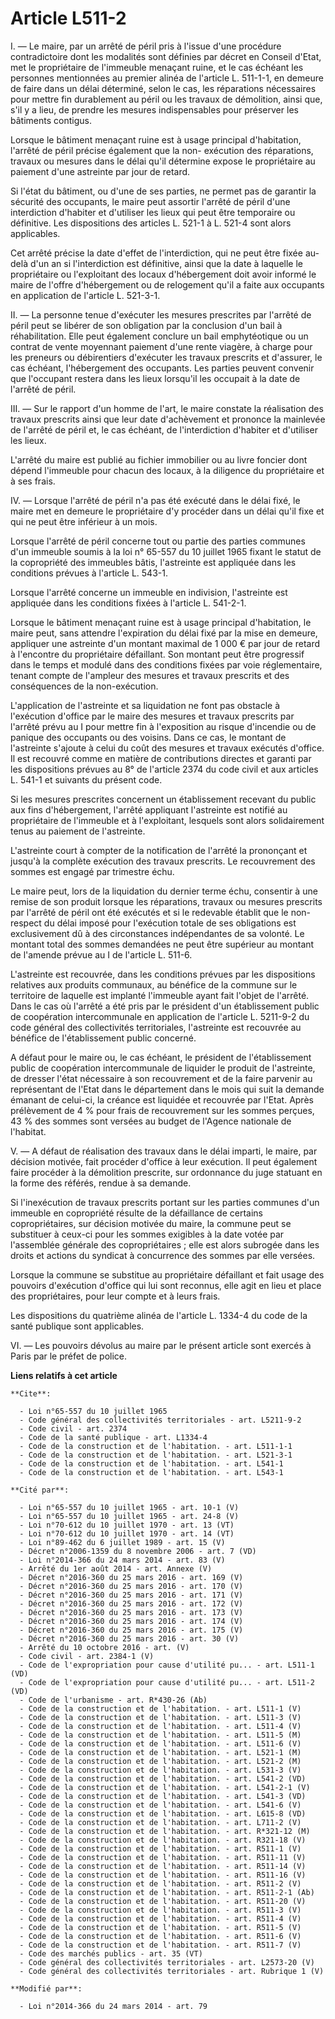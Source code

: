 # Article L511-2

I. ― Le maire, par un arrêté de péril pris à l'issue d'une procédure contradictoire dont les modalités sont définies par
décret en Conseil d'Etat, met le propriétaire de l'immeuble menaçant ruine, et le cas échéant les personnes mentionnées au
premier alinéa de l'article L. 511-1-1, en demeure de faire dans un délai déterminé, selon le cas, les réparations
nécessaires pour mettre fin durablement au péril ou les travaux de démolition, ainsi que, s'il y a lieu, de prendre les
mesures indispensables pour préserver les bâtiments contigus. 

Lorsque le bâtiment menaçant ruine est à usage principal d'habitation, l'arrêté de péril précise également que la non-
exécution des réparations, travaux ou mesures dans le délai qu'il détermine expose le propriétaire au paiement d'une
astreinte par jour de retard. 

Si l'état du bâtiment, ou d'une de ses parties, ne permet pas de garantir la sécurité des occupants, le maire peut assortir
l'arrêté de péril d'une interdiction d'habiter et d'utiliser les lieux qui peut être temporaire ou définitive. Les
dispositions des articles L. 521-1 à L. 521-4 sont alors applicables. 

Cet arrêté précise la date d'effet de l'interdiction, qui ne peut être fixée au-delà d'un an si l'interdiction est
définitive, ainsi que la date à laquelle le propriétaire ou l'exploitant des locaux d'hébergement doit avoir informé le maire
de l'offre d'hébergement ou de relogement qu'il a faite aux occupants en application de l'article L. 521-3-1. 

II. ― La personne tenue d'exécuter les mesures prescrites par l'arrêté de péril peut se libérer de son obligation par la
conclusion d'un bail à réhabilitation. Elle peut également conclure un bail emphytéotique ou un contrat de vente moyennant
paiement d'une rente viagère, à charge pour les preneurs ou débirentiers d'exécuter les travaux prescrits et d'assurer, le
cas échéant, l'hébergement des occupants. Les parties peuvent convenir que l'occupant restera dans les lieux lorsqu'il les
occupait à la date de l'arrêté de péril. 

III. ― Sur le rapport d'un homme de l'art, le maire constate la réalisation des travaux prescrits ainsi que leur date
d'achèvement et prononce la mainlevée de l'arrêté de péril et, le cas échéant, de l'interdiction d'habiter et d'utiliser les
lieux. 

L'arrêté du maire est publié au fichier immobilier ou au livre foncier dont dépend l'immeuble pour chacun des locaux, à la
diligence du propriétaire et à ses frais. 

IV. ― Lorsque l'arrêté de péril n'a pas été exécuté dans le délai fixé, le maire met en demeure le propriétaire d'y procéder
dans un délai qu'il fixe et qui ne peut être inférieur à un mois. 

Lorsque l'arrêté de péril concerne tout ou partie des parties communes d'un immeuble soumis à la loi n° 65-557 du 10 juillet
1965 fixant le statut de la copropriété des immeubles bâtis, l'astreinte est appliquée dans les conditions prévues à
l'article L. 543-1. 

Lorsque l'arrêté concerne un immeuble en indivision, l'astreinte est appliquée dans les conditions fixées à l'article L.
541-2-1. 

Lorsque le bâtiment menaçant ruine est à usage principal d'habitation, le maire peut, sans attendre l'expiration du délai
fixé par la mise en demeure, appliquer une astreinte d'un montant maximal de 1 000 € par jour de retard à l'encontre du
propriétaire défaillant. Son montant peut être progressif dans le temps et modulé dans des conditions fixées par voie
réglementaire, tenant compte de l'ampleur des mesures et travaux prescrits et des conséquences de la non-exécution. 

L'application de l'astreinte et sa liquidation ne font pas obstacle à l'exécution d'office par le maire des mesures et
travaux prescrits par l'arrêté prévu au I pour mettre fin à l'exposition au risque d'incendie ou de panique des occupants ou
des voisins. Dans ce cas, le montant de l'astreinte s'ajoute à celui du coût des mesures et travaux exécutés d'office. Il est
recouvré comme en matière de contributions directes et garanti par les dispositions prévues au 8° de l'article 2374 du code
civil et aux articles L. 541-1 et suivants du présent code. 

Si les mesures prescrites concernent un établissement recevant du public aux fins d'hébergement, l'arrêté appliquant
l'astreinte est notifié au propriétaire de l'immeuble et à l'exploitant, lesquels sont alors solidairement tenus au paiement
de l'astreinte. 

L'astreinte court à compter de la notification de l'arrêté la prononçant et jusqu'à la complète exécution des travaux
prescrits. Le recouvrement des sommes est engagé par trimestre échu. 

Le maire peut, lors de la liquidation du dernier terme échu, consentir à une remise de son produit lorsque les réparations,
travaux ou mesures prescrits par l'arrêté de péril ont été exécutés et si le redevable établit que le non-respect du délai
imposé pour l'exécution totale de ses obligations est exclusivement dû à des circonstances indépendantes de sa volonté. Le
montant total des sommes demandées ne peut être supérieur au montant de l'amende prévue au I de l'article L. 511-6. 

L'astreinte est recouvrée, dans les conditions prévues par les dispositions relatives aux produits communaux, au bénéfice de
la commune sur le territoire de laquelle est implanté l'immeuble ayant fait l'objet de l'arrêté. Dans le cas où l'arrêté a
été pris par le président d'un établissement public de coopération intercommunale en application de l'article L. 5211-9-2 du
code général des collectivités territoriales, l'astreinte est recouvrée au bénéfice de l'établissement public concerné. 

A défaut pour le maire ou, le cas échéant, le président de l'établissement public de coopération intercommunale de liquider
le produit de l'astreinte, de dresser l'état nécessaire à son recouvrement et de la faire parvenir au représentant de l'Etat
dans le département dans le mois qui suit la demande émanant de celui-ci, la créance est liquidée et recouvrée par l'Etat.
Après prélèvement de 4 % pour frais de recouvrement sur les sommes perçues, 43 % des sommes sont versées au budget de
l'Agence nationale de l'habitat. 

V. ― A défaut de réalisation des travaux dans le délai imparti, le maire, par décision motivée, fait procéder d'office à leur
exécution. Il peut également faire procéder à la démolition prescrite, sur ordonnance du juge statuant en la forme des
référés, rendue à sa demande. 

Si l'inexécution de travaux prescrits portant sur les parties communes d'un immeuble en copropriété résulte de la défaillance
de certains copropriétaires, sur décision motivée du maire, la commune peut se substituer à ceux-ci pour les sommes exigibles
à la date votée par l'assemblée générale des copropriétaires ; elle est alors subrogée dans les droits et actions du syndicat
à concurrence des sommes par elle versées. 

Lorsque la commune se substitue au propriétaire défaillant et fait usage des pouvoirs d'exécution d'office qui lui sont
reconnus, elle agit en lieu et place des propriétaires, pour leur compte et à leurs frais. 

Les dispositions du quatrième alinéa de l'article L. 1334-4 du code de la santé publique sont applicables. 

VI. ― Les pouvoirs dévolus au maire par le présent article sont exercés à Paris par le préfet de police.

**Liens relatifs à cet article**

	**Cite**:

	  - Loi n°65-557 du 10 juillet 1965
	  - Code général des collectivités territoriales - art. L5211-9-2
	  - Code civil - art. 2374
	  - Code de la santé publique - art. L1334-4
	  - Code de la construction et de l'habitation. - art. L511-1-1
	  - Code de la construction et de l'habitation. - art. L521-3-1
	  - Code de la construction et de l'habitation. - art. L541-1
	  - Code de la construction et de l'habitation. - art. L543-1

	**Cité par**:

	  - Loi n°65-557 du 10 juillet 1965 - art. 10-1 (V)
	  - Loi n°65-557 du 10 juillet 1965 - art. 24-8 (V)
	  - Loi n°70-612 du 10 juillet 1970 - art. 13 (VT)
	  - Loi n°70-612 du 10 juillet 1970 - art. 14 (VT)
	  - Loi n°89-462 du 6 juillet 1989 - art. 15 (V)
	  - Décret n°2006-1359 du 8 novembre 2006 - art. 7 (VD)
	  - Loi n°2014-366 du 24 mars 2014 - art. 83 (V)
	  - Arrêté du 1er août 2014 - art. Annexe (V)
	  - Décret n°2016-360 du 25 mars 2016 - art. 169 (V)
	  - Décret n°2016-360 du 25 mars 2016 - art. 170 (V)
	  - Décret n°2016-360 du 25 mars 2016 - art. 171 (V)
	  - Décret n°2016-360 du 25 mars 2016 - art. 172 (V)
	  - Décret n°2016-360 du 25 mars 2016 - art. 173 (V)
	  - Décret n°2016-360 du 25 mars 2016 - art. 174 (V)
	  - Décret n°2016-360 du 25 mars 2016 - art. 175 (V)
	  - Décret n°2016-360 du 25 mars 2016 - art. 30 (V)
	  - Arrêté du 10 octobre 2016 - art. (V)
	  - Code civil - art. 2384-1 (V)
	  - Code de l'expropriation pour cause d'utilité pu... - art. L511-1 (VD)
	  - Code de l'expropriation pour cause d'utilité pu... - art. L511-2 (VD)
	  - Code de l'urbanisme - art. R*430-26 (Ab)
	  - Code de la construction et de l'habitation. - art. L511-1 (V)
	  - Code de la construction et de l'habitation. - art. L511-3 (V)
	  - Code de la construction et de l'habitation. - art. L511-4 (V)
	  - Code de la construction et de l'habitation. - art. L511-5 (M)
	  - Code de la construction et de l'habitation. - art. L511-6 (V)
	  - Code de la construction et de l'habitation. - art. L521-1 (M)
	  - Code de la construction et de l'habitation. - art. L521-2 (M)
	  - Code de la construction et de l'habitation. - art. L531-3 (V)
	  - Code de la construction et de l'habitation. - art. L541-2 (VD)
	  - Code de la construction et de l'habitation. - art. L541-2-1 (V)
	  - Code de la construction et de l'habitation. - art. L541-3 (VD)
	  - Code de la construction et de l'habitation. - art. L541-6 (V)
	  - Code de la construction et de l'habitation. - art. L615-8 (VD)
	  - Code de la construction et de l'habitation. - art. L711-2 (V)
	  - Code de la construction et de l'habitation. - art. R*321-12 (M)
	  - Code de la construction et de l'habitation. - art. R321-18 (V)
	  - Code de la construction et de l'habitation. - art. R511-1 (V)
	  - Code de la construction et de l'habitation. - art. R511-11 (V)
	  - Code de la construction et de l'habitation. - art. R511-14 (V)
	  - Code de la construction et de l'habitation. - art. R511-16 (V)
	  - Code de la construction et de l'habitation. - art. R511-2 (V)
	  - Code de la construction et de l'habitation. - art. R511-2-1 (Ab)
	  - Code de la construction et de l'habitation. - art. R511-20 (V)
	  - Code de la construction et de l'habitation. - art. R511-3 (V)
	  - Code de la construction et de l'habitation. - art. R511-4 (V)
	  - Code de la construction et de l'habitation. - art. R511-5 (V)
	  - Code de la construction et de l'habitation. - art. R511-6 (V)
	  - Code de la construction et de l'habitation. - art. R511-7 (V)
	  - Code des marchés publics - art. 35 (VT)
	  - Code général des collectivités territoriales - art. L2573-20 (V)
	  - Code général des collectivités territoriales - art. Rubrique 1 (V)

	**Modifié par**:

	  - Loi n°2014-366 du 24 mars 2014 - art. 79
